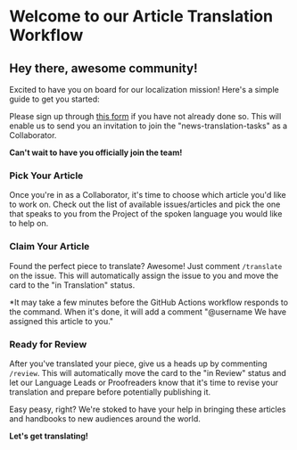 # Welcome to our Article Translation Workflow

## Hey there, awesome community!

Excited to have you on board for our localization mission! Here's a simple guide to get you started:

Please sign up through [this form](https://forms.gle/1w8umSbTF4JTPwyj9) if you have not already done so. This will enable us to send you an invitation to join the "news-translation-tasks" as a Collaborator. 

**Can't wait to have you officially join the team!**

### Pick Your Article

Once you're in as a Collaborator, it's time to choose which article you'd like to work on. Check out the list of available issues/articles and pick the one that speaks to you from the Project of the spoken language you would like to help on.

### Claim Your Article

Found the perfect piece to translate? Awesome! Just comment `/translate` on the issue. This will automatically assign the issue to you and move the card to the "in Translation" status.

*It may take a few minutes before the GitHub Actions workflow responds to the command. When it's done, it will add a comment "@username We have assigned this article to you."

### Ready for Review

After you've translated your piece, give us a heads up by commenting `/review`. This will automatically move the card to the "in Review" status and let our Language Leads or Proofreaders know that it's time to revise your translation and prepare before potentially publishing it.

Easy peasy, right? We're stoked to have your help in bringing these articles and handbooks to new audiences around the world. 

**Let's get translating!**
